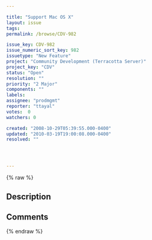 ```yaml
---

title: "Support Mac OS X"
layout: issue
tags: 
permalink: /browse/CDV-982

issue_key: CDV-982
issue_numeric_sort_key: 982
issuetype: "New Feature"
project: "Community Development (Terracotta Server)"
project_key: "CDV"
status: "Open"
resolution: ""
priority: "2 Major"
components: ""
labels: 
assignee: "prodmgmt"
reporter: "ttayal"
votes:  0
watchers: 0

created: "2008-10-29T05:39:55.000-0400"
updated: "2010-03-19T19:00:08.000-0400"
resolved: ""




---
```


{% raw %}

## Description

<div markdown="1" class="description">



</div>

## Comments



{% endraw %}
